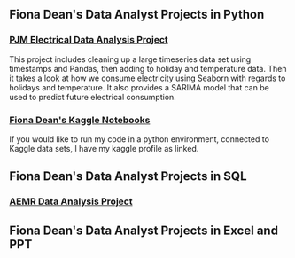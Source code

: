 <html>

<h2>Fiona Dean's Data Analyst Projects in Python</h2>

<h3><a href="https://github.com/fionaeliza/fionaeliza.github.io/tree/main/PJM">PJM Electrical Data Analysis Project</a></h3>

This project includes cleaning up a large timeseries data set using timestamps and Pandas, then adding to holiday and temperature data. Then it takes a look at how we consume electricity using Seaborn with regards to holidays and temperature. It also provides a SARIMA model that can be used to predict future electrical consumption.
  
<h3><a href="https://www.kaggle.com/fionaeliza/code?scroll=true">Fiona Dean's Kaggle Notebooks</a></h3>

If you would like to run my code in a python environment, connected to Kaggle data sets, I have my kaggle profile as linked.
  
<h2>Fiona Dean's Data Analyst Projects in SQL</h2>
<h3><a href="https://github.com/fionaeliza/fionaeliza.github.io/tree/main/AEMR">AEMR Data Analysis Project</a></h3>

<h2>Fiona Dean's Data Analyst Projects in Excel and PPT</h2>  
  
</html>

